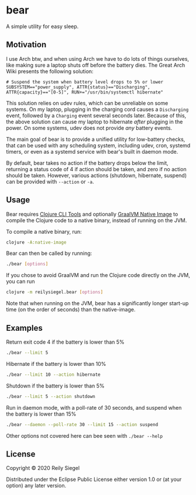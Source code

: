 # bear

A simple utility for easy sleep.

## Motivation

I use Arch btw, and when using Arch we have to do lots of things ourselves, like
making sure a laptop shuts off before the battery dies. The Great Arch Wiki
presents the following solution:

```
# Suspend the system when battery level drops to 5% or lower
SUBSYSTEM=="power_supply", ATTR{status}=="Discharging", ATTR{capacity}=="[0-5]", RUN+="/usr/bin/systemctl hibernate"
```

This solution relies on udev rules, which can be unreliable on some systems. On
my laptop, plugging in the charging cord causes a `Discharging` event, followed
by a `Charging` event several seconds later. Because of this, the above solution
can cause my laptop to hibernate *after* plugging in the power. On some systems,
udev does not provide *any* battery events.

The main goal of bear is to provide a unified utility for low-battery checks,
that can be used with any scheduling system, including udev, cron, systemd
timers, or even as a systemd service with bear's built in daemon mode.

By default, bear takes no action if the battery drops below the limit, returning
a status code of 4 if action should be taken, and zero if no action should be
taken. However, various actions (shutdown, hibernate, suspend) can be provided
with `--action` or `-a`.

## Usage

Bear requires [Clojure CLI Tools](https://clojure.org/guides/getting_started)
and optionally [GraalVM Native
Image](https://www.graalvm.org/docs/reference-manual/native-image/) to compile
the Clojure code to a native binary, instead of running on the JVM.

To compile a native binary, run:

```bash
clojure -A:native-image
```

Bear can then be called by running:

```bash
./bear [options]
```

If you chose to avoid GraalVM and run the Clojure code directly on the JVM, you
can run

```bash
clojure -m reilysiegel.bear [options]
```

Note that when running on the JVM, bear has a significantly longer start-up
time (on the order of seconds) than the native-image.

## Examples

Return exit code 4 if the battery is lower than 5%

```bash
./bear --limit 5
```

Hibernate if the battery is lower than 10%
```bash
./bear --limit 10 --action hibernate
```

Shutdown if the battery is lower than 5%
```bash
./bear --limit 5 --action shutdown
```
 
Run in daemon mode, with a poll-rate of 30 seconds, and suspend when the battery
is lower than 15%
```bash
./bear --daemon --poll-rate 30 --limit 15 --action suspend
```

Other options not covered here can bee seen with `./bear --help`
## License

Copyright © 2020 Reily Siegel

Distributed under the Eclipse Public License either version 1.0 or (at
your option) any later version.
